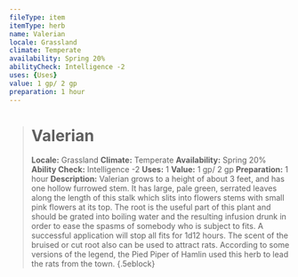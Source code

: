 ```yaml
---
fileType: item
itemType: herb
name: Valerian
locale: Grassland
climate: Temperate
availability: Spring 20%
abilityCheck: Intelligence -2
uses: {Uses}
value: 1 gp/ 2 gp
preparation: 1 hour
---
```

>#  Valerian
>
> **Locale:** Grassland
> **Climate:** Temperate
> **Availability:** Spring 20%
> **Ability Check:** Intelligence -2
> **Uses:** 1
> **Value:** 1 gp/ 2 gp
> **Preparation:** 1 hour
> **Description:** Valerian grows to a height of about 3 feet, and has one hollow furrowed stem. It has large, pale green, serrated leaves along the length of this stalk which slits into flowers stems with small pink flowers at its top. The root is the useful part of this plant and should be grated into boiling water and the resulting infusion drunk in order to ease the spasms of somebody who is subject to fits. A successful application will stop all fits for 1d12 hours. The scent of the bruised or cut root also can be used to attract rats. According to some versions of the legend, the Pied Piper of Hamlin used this herb to lead the rats from the town.
{.5eblock}

